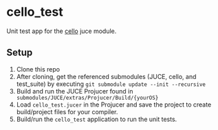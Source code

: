 # cello_test
Unit test app for the [cello](https://github.com/bgporter/cello) juce module. 

## Setup

1. Clone this repo
2. After cloning, get the referenced submodules (JUCE, cello, and test_suite) by executing `git submodule update --init --recursive` 
3. Build and run the JUCE Projucer found in ` submodules/JUCE/extras/Projucer/Build/{yourOS}`
4. Load `cello_test.jucer` in the Projucer and save the project to create build/project files for your compiler. 
5. Build/run the `cello_test` application to run the unit tests. 
